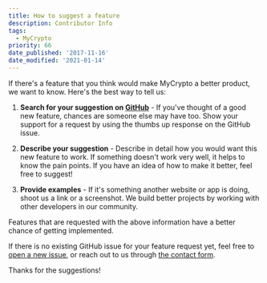 ```yaml
---
title: How to suggest a feature
description: Contributor Info
tags:
  - MyCrypto
priority: 66
date_published: '2017-11-16'
date_modified: '2021-01-14'
---
```


If there's a feature that you think would make MyCrypto a better product, we
want to know. Here's the best way to tell us:

1. **Search for your suggestion on [GitHub](https://github.com/MyCryptoHQ/MyCrypto/issues)** - If you've thought of a good new feature,
   chances are someone else may have too. Show your support for a request by using
   the thumbs up response on the GitHub issue.

2. **Describe your suggestion** - Describe in detail how you would want this
   new feature to work. If something doesn't work very well, it helps to know
   the pain points. If you have an idea of how to make it better, feel free to
   suggest!

3. **Provide examples** - If it's something another website or app is doing,
   shoot us a link or a screenshot. We build better projects by working with
   other developers in our community.

Features that are requested with the above information have a better chance of
getting implemented.

If there is no existing GitHub issue for your feature request yet, feel free to [open a new issue](https://github.com/MyCryptoHQ/MyCrypto/issues/new), or reach out to us through [the contact form](/contact-us).

Thanks for the suggestions!
